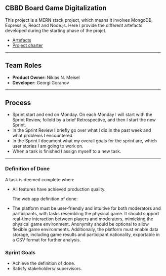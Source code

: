##  CBBD Board Game Digitalization

This project is a MERN stack project, which means it involves MongoDB, Express js, React and Node.js.
Here I provide the different artefacts developed during the starting phase of the projet.


- [Artefacts](/artefacts)
- [Project charter](/artefacts) 
---
 ## Team Roles
- **Product Owner:** Niklas N. Meisel
- **Developer:** Georgi Goranov

---
## Process
- Sprint start and end on Monday. On each Monday I will start with the Sprint Review, folloId by a brief Retrospective, and then I start the new Sprint.
- In the Sprint Review I briefly go over what I did in the past week and what problems I encountered.
- In the Sprint I document what my overall goals for the sprint are, which user stories I am going to work on.
- When a task is finished I assign myself to a new task.

---

### Definition of Done
A task is deemed complete when:
- All features have achieved production quality.
  
  The web app definition of done:
- The platform must be user-friendly and intuitive for both moderators and participants, with tasks resembling the physical game. It should support real-time interaction between players and moderators, mimicking the physical game environment. Anonymity should be optional to allow flexible game environments. Additionally, the platform must enable data storage, including game results and participant nationality, exportable in a CSV format for further analysis.

### Sprint Goals
- Achieve the definition of done.
- Satisfy stakeholders/ supervisors.
